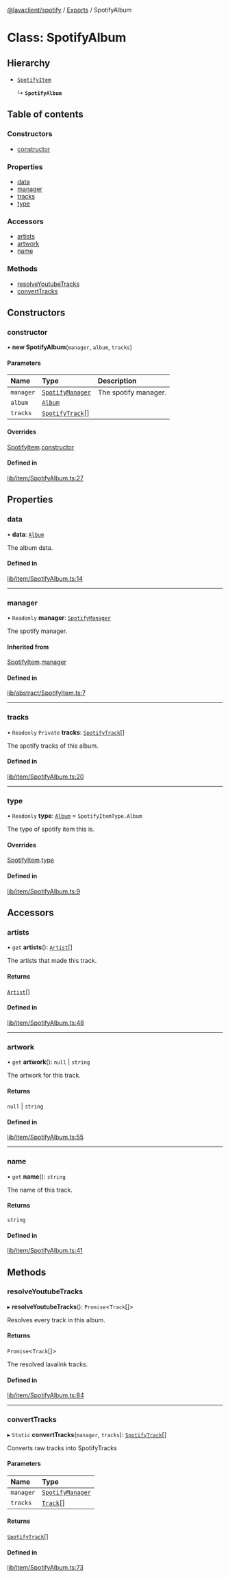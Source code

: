 [@lavaclient/spotify](../README.md) / [Exports](../modules.md) / SpotifyAlbum

# Class: SpotifyAlbum

## Hierarchy

- [`SpotifyItem`](SpotifyItem.md)

  ↳ **`SpotifyAlbum`**

## Table of contents

### Constructors

- [constructor](SpotifyAlbum.md#constructor)

### Properties

- [data](SpotifyAlbum.md#data)
- [manager](SpotifyAlbum.md#manager)
- [tracks](SpotifyAlbum.md#tracks)
- [type](SpotifyAlbum.md#type)

### Accessors

- [artists](SpotifyAlbum.md#artists)
- [artwork](SpotifyAlbum.md#artwork)
- [name](SpotifyAlbum.md#name)

### Methods

- [resolveYoutubeTracks](SpotifyAlbum.md#resolveyoutubetracks)
- [convertTracks](SpotifyAlbum.md#converttracks)

## Constructors

### constructor

• **new SpotifyAlbum**(`manager`, `album`, `tracks`)

#### Parameters

| Name | Type | Description |
| :------ | :------ | :------ |
| `manager` | [`SpotifyManager`](SpotifyManager.md) | The spotify manager. |
| `album` | [`Album`](../interfaces/Spotify.Album.md) |  |
| `tracks` | [`SpotifyTrack`](SpotifyTrack.md)[] |  |

#### Overrides

[SpotifyItem](SpotifyItem.md).[constructor](SpotifyItem.md#constructor)

#### Defined in

[lib/item/SpotifyAlbum.ts:27](https://github.com/lavaclient/plugins/blob/122f37d/packages/spotify/src/lib/item/SpotifyAlbum.ts#L27)

## Properties

### data

• **data**: [`Album`](../interfaces/Spotify.Album.md)

The album data.

#### Defined in

[lib/item/SpotifyAlbum.ts:14](https://github.com/lavaclient/plugins/blob/122f37d/packages/spotify/src/lib/item/SpotifyAlbum.ts#L14)

___

### manager

• `Readonly` **manager**: [`SpotifyManager`](SpotifyManager.md)

The spotify manager.

#### Inherited from

[SpotifyItem](SpotifyItem.md).[manager](SpotifyItem.md#manager)

#### Defined in

[lib/abstract/SpotifyItem.ts:7](https://github.com/lavaclient/plugins/blob/122f37d/packages/spotify/src/lib/abstract/SpotifyItem.ts#L7)

___

### tracks

• `Readonly` `Private` **tracks**: [`SpotifyTrack`](SpotifyTrack.md)[]

The spotify tracks of this album.

#### Defined in

[lib/item/SpotifyAlbum.ts:20](https://github.com/lavaclient/plugins/blob/122f37d/packages/spotify/src/lib/item/SpotifyAlbum.ts#L20)

___

### type

• `Readonly` **type**: [`Album`](../enums/SpotifyItemType.md#album) = `SpotifyItemType.Album`

The type of spotify item this is.

#### Overrides

[SpotifyItem](SpotifyItem.md).[type](SpotifyItem.md#type)

#### Defined in

[lib/item/SpotifyAlbum.ts:9](https://github.com/lavaclient/plugins/blob/122f37d/packages/spotify/src/lib/item/SpotifyAlbum.ts#L9)

## Accessors

### artists

• `get` **artists**(): [`Artist`](../interfaces/Spotify.Artist.md)[]

The artists that made this track.

#### Returns

[`Artist`](../interfaces/Spotify.Artist.md)[]

#### Defined in

[lib/item/SpotifyAlbum.ts:48](https://github.com/lavaclient/plugins/blob/122f37d/packages/spotify/src/lib/item/SpotifyAlbum.ts#L48)

___

### artwork

• `get` **artwork**(): ``null`` \| `string`

The artwork for this track.

#### Returns

``null`` \| `string`

#### Defined in

[lib/item/SpotifyAlbum.ts:55](https://github.com/lavaclient/plugins/blob/122f37d/packages/spotify/src/lib/item/SpotifyAlbum.ts#L55)

___

### name

• `get` **name**(): `string`

The name of this track.

#### Returns

`string`

#### Defined in

[lib/item/SpotifyAlbum.ts:41](https://github.com/lavaclient/plugins/blob/122f37d/packages/spotify/src/lib/item/SpotifyAlbum.ts#L41)

## Methods

### resolveYoutubeTracks

▸ **resolveYoutubeTracks**(): `Promise`<`Track`[]\>

Resolves every track in this album.

#### Returns

`Promise`<`Track`[]\>

The resolved lavalink tracks.

#### Defined in

[lib/item/SpotifyAlbum.ts:84](https://github.com/lavaclient/plugins/blob/122f37d/packages/spotify/src/lib/item/SpotifyAlbum.ts#L84)

___

### convertTracks

▸ `Static` **convertTracks**(`manager`, `tracks`): [`SpotifyTrack`](SpotifyTrack.md)[]

Converts raw tracks into SpotifyTracks

#### Parameters

| Name | Type |
| :------ | :------ |
| `manager` | [`SpotifyManager`](SpotifyManager.md) |
| `tracks` | [`Track`](../interfaces/Spotify.Track.md)[] |

#### Returns

[`SpotifyTrack`](SpotifyTrack.md)[]

#### Defined in

[lib/item/SpotifyAlbum.ts:73](https://github.com/lavaclient/plugins/blob/122f37d/packages/spotify/src/lib/item/SpotifyAlbum.ts#L73)
